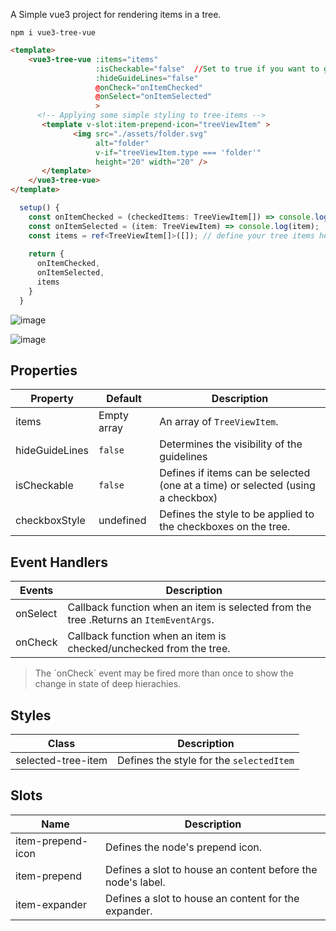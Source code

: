 A Simple vue3 project for rendering items in a tree.

`npm i vue3-tree-vue`


```html
<template>    
    <vue3-tree-vue :items="items" 
                   :isCheckable="false"  //Set to true if you want to get checkable items
                   :hideGuideLines="false"
                   @onCheck="onItemChecked" 
                   @onSelect="onItemSelected"
                   >
      <!-- Applying some simple styling to tree-items -->
       <template v-slot:item-prepend-icon="treeViewItem" >
              <img src="./assets/folder.svg"
                   alt="folder"
                   v-if="treeViewItem.type === 'folder'"
                   height="20" width="20" />
       </template>
    </vue3-tree-vue>
</template>
```
```ts
  setup() {
    const onItemChecked = (checkedItems: TreeViewItem[]) => console.log(checkedItems);
    const onItemSelected = (item: TreeViewItem) => console.log(item);
    const items = ref<TreeViewItem[]>([]); // define your tree items here.
    
    return {
      onItemChecked,
      onItemSelected,
      items
    }
  }
```

![image](https://user-images.githubusercontent.com/39003759/144714401-f0c005d0-80e9-4288-aa7a-80b035145e77.png)



![image](https://user-images.githubusercontent.com/39003759/144714480-b29d8483-6cbf-45ac-9a43-a0e5c7b5e138.png)


## Properties

| Property      | Default | Description |
| ----------- | ----------- |-------------
| items | Empty array      | An array of `TreeViewItem`.       |
| hideGuideLines | `false` | Determines the visibility of the guidelines
| isCheckable | `false` | Defines if items can be selected (one at a time) or selected (using a checkbox)
| checkboxStyle | undefined | Defines the style to be applied to the checkboxes on the tree.

## Event Handlers
| Events      | Description |
| ----------- | -------------
| onSelect    | Callback function when an item is selected from the tree .Returns an `ItemEventArgs`.
| onCheck     | Callback function when an item is checked/unchecked from the tree. 

<blockquote> The `onCheck` event may be fired more than once to show the change in state of deep hierachies. </blockquote>

## Styles

| Class | Description |
| ----------- |-------------
| selected-tree-item | Defines the style for the `selectedItem`

## Slots
| Name | Description |
| ----------- |-------------
| item-prepend-icon | Defines the node's prepend icon.
| item-prepend | Defines a slot to house an content before the node's label. 
| item-expander | Defines a slot to house an content for the expander. 